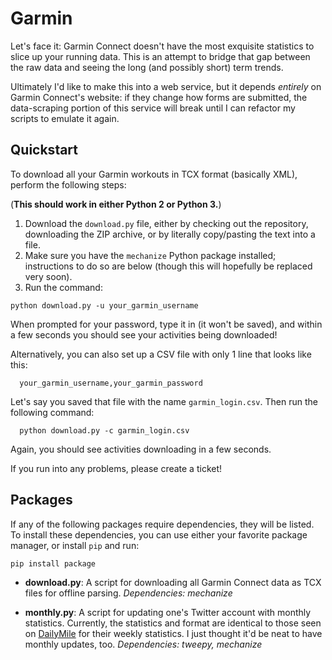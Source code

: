 Garmin
======

Let's face it: Garmin Connect doesn't have the most exquisite statistics to slice up your running data. This is an attempt to bridge that gap between the raw data and seeing the long (and possibly short) term trends.

Ultimately I'd like to make this into a web service, but it depends *entirely* on Garmin Connect's website: if they change how forms are submitted, the data-scraping portion of this service will break until I can refactor my scripts to emulate it again.

Quickstart
----------

To download all your Garmin workouts in TCX format (basically XML), perform the following steps:

(**This should work in either Python 2 or Python 3.**)

 1. Download the `download.py` file, either by checking out the repository, downloading the ZIP archive, or by literally copy/pasting the text into a file.
 2. Make sure you have the `mechanize` Python package installed; instructions to do so are below (though this will hopefully be replaced very soon).
 3. Run the command:

 ```
 python download.py -u your_garmin_username
 ```
 
 When prompted for your password, type it in (it won't be saved), and within a few seconds you should see your activities being downloaded!

 Alternatively, you can also set up a CSV file with only 1 line that looks like this:

 ```
   your_garmin_username,your_garmin_password
 ```

 Let's say you saved that file with the name `garmin_login.csv`. Then run the following command:

 ```
   python download.py -c garmin_login.csv
 ```

 Again, you should see activities downloading in a few seconds.

If you run into any problems, please create a ticket!

Packages
--------

If any of the following packages require dependencies, they will be listed. To install these dependencies, you can use either your favorite package manager, or install `pip` and run:

    pip install package

 - **download.py**: A script for downloading all Garmin Connect data as TCX files for offline parsing. *Dependencies: mechanize*

 - **monthly.py**: A script for updating one's Twitter account with monthly statistics. Currently, the statistics and format are identical to those seen on [DailyMile](http://www.dailymile.com) for their weekly statistics. I just thought it'd be neat to have monthly updates, too. *Dependencies: tweepy, mechanize*
